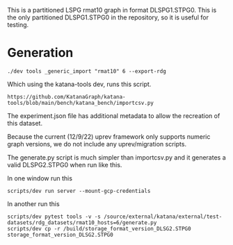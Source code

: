 This is a partitioned LSPG rmat10 graph in format DLSPG1.STPG0.  This is the only
partitioned DLSPG1.STPG0 in the repository, so it is useful for testing.

# Generation

    ./dev tools _generic_import "rmat10" 6 --export-rdg

Which using the katana-tools dev, runs this script.

    https://github.com/KatanaGraph/katana-tools/blob/main/bench/katana_bench/importcsv.py
    
The experiment.json file has additional metadata to allow the recreation of this dataset.

Because the current (12/9/22) uprev framework only supports numeric graph
versions, we do not include any uprev/migration scripts.

The generate.py script is much simpler than importcsv.py and it generates a valid
DLSPG2.STPG0 when run like this.

In one window run this

    scripts/dev run server --mount-gcp-credentials

In another run this

    scripts/dev pytest tools -v -s /source/external/katana/external/test-datasets/rdg_datasets/rmat10_hosts=6/generate.py
    scripts/dev cp -r /build/storage_format_version_DLSG2.STPG0  storage_format_version_DLSG2.STPG0
